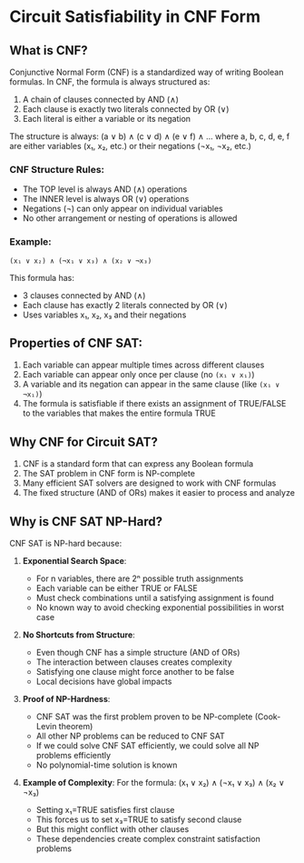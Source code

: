 # Circuit Satisfiability in CNF Form

## What is CNF?
Conjunctive Normal Form (CNF) is a standardized way of writing Boolean formulas. In CNF, the formula is always structured as:
1. A chain of clauses connected by AND (∧)
2. Each clause is exactly two literals connected by OR (∨)
3. Each literal is either a variable or its negation

The structure is always: (a ∨ b) ∧ (c ∨ d) ∧ (e ∨ f) ∧ ...
where a, b, c, d, e, f are either variables (x₁, x₂, etc.) or their negations (¬x₁, ¬x₂, etc.)

### CNF Structure Rules:
- The TOP level is always AND (∧) operations
- The INNER level is always OR (∨) operations
- Negations (¬) can only appear on individual variables
- No other arrangement or nesting of operations is allowed

### Example:
```
(x₁ ∨ x₂) ∧ (¬x₁ ∨ x₃) ∧ (x₂ ∨ ¬x₃)
```

This formula has:
- 3 clauses connected by AND (∧)
- Each clause has exactly 2 literals connected by OR (∨)
- Uses variables x₁, x₂, x₃ and their negations

## Properties of CNF SAT:
1. Each variable can appear multiple times across different clauses
2. Each variable can appear only once per clause (no `(x₁ ∨ x₁)`)
3. A variable and its negation can appear in the same clause (like `(x₁ ∨ ¬x₁)`)
4. The formula is satisfiable if there exists an assignment of TRUE/FALSE to the variables that makes the entire formula TRUE

## Why CNF for Circuit SAT?
1. CNF is a standard form that can express any Boolean formula
2. The SAT problem in CNF form is NP-complete
3. Many efficient SAT solvers are designed to work with CNF formulas
4. The fixed structure (AND of ORs) makes it easier to process and analyze 

## Why is CNF SAT NP-Hard?
CNF SAT is NP-hard because:

1. **Exponential Search Space**: 
   - For n variables, there are 2ⁿ possible truth assignments
   - Each variable can be either TRUE or FALSE
   - Must check combinations until a satisfying assignment is found
   - No known way to avoid checking exponential possibilities in worst case

2. **No Shortcuts from Structure**:
   - Even though CNF has a simple structure (AND of ORs)
   - The interaction between clauses creates complexity
   - Satisfying one clause might force another to be false
   - Local decisions have global impacts

3. **Proof of NP-Hardness**:
   - CNF SAT was the first problem proven to be NP-complete (Cook-Levin theorem)
   - All other NP problems can be reduced to CNF SAT
   - If we could solve CNF SAT efficiently, we could solve all NP problems efficiently
   - No polynomial-time solution is known

4. **Example of Complexity**:
   For the formula: (x₁ ∨ x₂) ∧ (¬x₁ ∨ x₃) ∧ (x₂ ∨ ¬x₃)
   - Setting x₁=TRUE satisfies first clause
   - This forces us to set x₃=TRUE to satisfy second clause
   - But this might conflict with other clauses
   - These dependencies create complex constraint satisfaction problems 